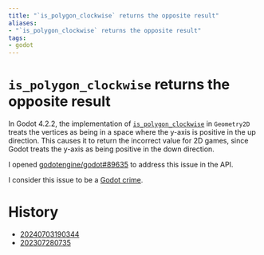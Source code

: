 ```yaml
---
title: "`is_polygon_clockwise` returns the opposite result"
aliases:
- "`is_polygon_clockwise` returns the opposite result"
tags:
- godot
---
```


# `is_polygon_clockwise` returns the opposite result

In Godot 4.2.2, the implementation of [`is_polygon_clockwise`](https://docs.godotengine.org/en/4.2/classes/class_geometry2d.html#class-geometry2d-method-is-polygon-clockwise) in `Geometry2D` treats the vertices as being in a space where the y-axis is positive in the up direction. This causes it to return the incorrect value for 2D games, since Godot treats the y-axis as being positive in the down direction.

I opened [godotengine/godot#89635](https://github.com/godotengine/godot/pull/89635) to address this issue in the API.

I consider this issue to be a [Godot crime](godot-crimes.md).

# History

- [20240703190344](../entries/20240703190344.md)
- [202307280735](../entries/202307280735.md)
